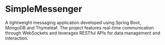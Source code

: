 # SimpleMessenger
A lightweight messaging application developed using Spring Boot, MongoDB and Thymeleaf. The project features real-time communication through WebSockets and leverages RESTful APIs for data management and interaction.
